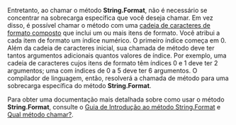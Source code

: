 
Entretanto, ao chamar o método **String.Format**, não é necessário se concentrar na sobrecarga específica que você deseja chamar. Em vez disso, é possível chamar o método com uma [cadeia de caracteres de formato composto](~/docs/standard/base-types/composite-formatting.md) que inclui um ou mais itens de formato. Você atribui a cada item de formato um índice numérico. O primeiro índice começa em 0. Além da cadeia de caracteres inicial, sua chamada de método deve ter tantos argumentos adicionais quantos valores de índice. Por exemplo, uma cadeia de caracteres cujos itens de formato têm índices 0 e 1 deve ter 2 argumentos; uma com índices de 0 a 5 deve ter 6 argumentos. O compilador de linguagem, então, resolverá a chamada de método para uma sobrecarga específica do método **String.Format**.   
 
Para obter uma documentação mais detalhada sobre como usar o método **String.Format**, consulte o [Guia de Introdução ao método String.Format](#Starting) e [Qual método chamar?](#FTaskList).    
